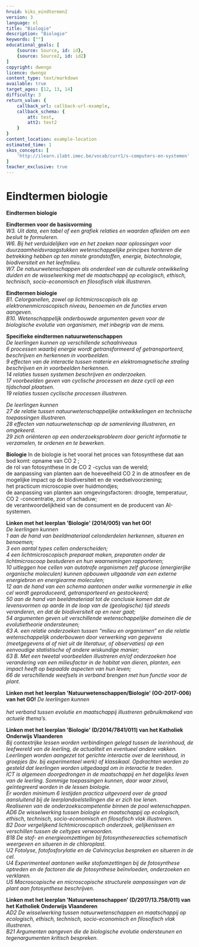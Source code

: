 ```yaml
---
hruid: kiks_eindtermen2
version: 3
language: nl
title: "Biologie"
description: "Biologie"
keywords: [""]
educational_goals: [
    {source: Source, id: id}, 
    {source: Source2, id: id2}
]
copyright: dwengo
licence: dwengo
content_type: text/markdown
available: true
target_ages: [12, 13, 14]
difficulty: 3
return_value: {
    callback_url: callback-url-example,
    callback_schema: {
        att: test,
        att2: test2
    }
}
content_location: example-location
estimated_time: 1
skos_concepts: [
    'http://ilearn.ilabt.imec.be/vocab/curr1/s-computers-en-systemen'
]
teacher_exclusive: true
---
```


# Eindtermen biologie

**Eindtermen biologie**<br>

**Eindtermen voor de basisvorming**<br>
*W3. Uit data, een tabel of een grafiek relaties en waarden afleiden om een besluit te
formuleren.<br>
W6. Bij het verduidelijken van en het zoeken naar oplossingen voor
duurzaamheidsvraagstukken wetenschappelijke principes hanteren die betrekking
hebben op ten minste grondstoffen, energie, biotechnologie, biodiversiteit en het
leefmilieu.<br>
W7. De natuurwetenschappen als onderdeel van de culturele ontwikkeling duiden en
de wisselwerking met de maatschappij op ecologisch, ethisch, technisch,
socio-economisch en filosofisch vlak illustreren.<br>*

**Eindtermen biologie**<br>
*B1. Celorganellen, zowel op lichtmicroscopisch als op elektronenmicroscopisch
niveau, benoemen en de functies ervan aangeven.<br>
B10. Wetenschappelijk onderbouwde argumenten geven voor de biologische evolutie
van organismen, met inbegrip van de mens.<br>*

**Specifieke eindtermen natuurwetenschappen**<br>
*De leerlingen kunnen op verschillende schaalniveaus<br>
6 processen waarbij energie wordt getransformeerd of getransporteerd, beschrijven
en herkennen in voorbeelden.<br>
9 effecten van de interactie tussen materie en elektromagnetische straling
beschrijven en in voorbeelden herkennen.<br>
14 relaties tussen systemen beschrijven en onderzoeken.<br>
17 voorbeelden geven van cyclische processen en deze cycli op een tijdschaal
plaatsen.<br>
19 relaties tussen cyclische processen illustreren.<br>*

*De leerlingen kunnen<br>
27 de relatie tussen natuurwetenschappelijke ontwikkelingen en technische
toepassingen illustreren.<br>
28 effecten van natuurwetenschap op de samenleving illustreren, en omgekeerd.<br>
29 zich oriënteren op een onderzoeksprobleem door gericht informatie te verzamelen,
te ordenen en te bewerken.<br>*

**Biologie**
In de biologie is het vooral het proces van fotosynthese dat aan bod komt:
opname van CO 2 ;<br>
de rol van fotosynthese in de CO 2 -cyclus van de wereld;<br>
de aanpassing van planten aan de hoeveelheid CO 2 in de atmosfeer en de mogelijke
impact op de biodiversiteit en de voedselvoorziening;<br>
het practicum microscopie over huidmondjes;<br>
de aanpassing van planten aan omgevingsfactoren: droogte, temperatuur,
CO 2 -concentratie, zon of schaduw;<br>
de verantwoordelijkheid van de consument en de producent van AI-systemen.<br>

**Linken met het leerplan 'Biologie' (2014/005) van het GO!**<br>
*De leerlingen kunnen<br>
1 aan de hand van beeldmateriaal celonderdelen herkennen, situeren en benoemen;<br>
3 een aantal types cellen onderscheiden;<br>
4 een lichtmicroscopisch preparaat maken, preparaten onder de lichtmicroscoop
bestuderen en hun waarnemingen rapporteren;<br>
10 uitleggen hoe cellen van autotrofe organismen zelf glucose (energierijke
organische moleculen) kunnen opbouwen uitgaande van een externe energiebron en
energiearme moleculen;<br>
12 aan de hand van een schema aantonen onder welke vormenergie in elke cel wordt
geproduceerd, getransporteerd en gestockeerd;<br>
50 aan de hand van beeldmateriaal tot de conclusie komen dat de levensvormen op
aarde in de loop van de (geologische) tijd steeds veranderen, en dat de biodiversiteit
op en neer gaat;<br>
54 argumenten geven uit verschillende wetenschappelijke domeinen die de
evolutietheorie ondersteunen;<br>
63 A. een relatie onderzoeken tussen “milieu en organismen” en die relatie
wetenschappelijk onderbouwen door verwerking van gegevens (meetgegevens al of
niet uit de literatuur, of observaties) op een eenvoudige statistische of andere
wiskundige manier;<br>
63 B. Met een tweetal voorbeelden illustreren en/of onderzoeken hoe verandering van
een milieufactor in de habitat van dieren, planten, een impact heeft op bepaalde
aspecten van hun leven;<br>
66 de verschillende weefsels in verband brengen met hun functie voor de plant.*

**Linken met het leerplan 'Natuurwetenschappen/Biologie' (OO-2017-006) van het GO!**
*De leerlingen kunnen<br><br>
het verband tussen evolutie en maatschappij illustreren gebruikmakend van actuele
thema’s.*

**Linken met het leerplan 'Biologie' (D/2014/7841/011) van het Katholiek Onderwijs
Vlaanderen**<br>
*Bij contextrijke lessen worden verbindingen gelegd tussen de leerinhoud, de
leefwereld van de leerling, de actualiteit en eventueel andere vakken.<br>
Leerlingen worden aangezet tot gerichte interactie over de leerinhoud, in groepjes (bv.
bij experimenteel werk) of klassikaal. Opdrachten worden zo gesteld dat leerlingen
worden uitgedaagd om in interactie te treden.<br>
ICT is algemeen doorgedrongen in de maatschappij en het dagelijks leven van de
leerling. Sommige toepassingen kunnen, daar waar zinvol, geïntegreerd worden in de
lessen biologie.<br>
Er worden minimum 6 lestijden practica uitgevoerd over de graad aansluitend bij de
leerplandoelstellingen die er zich toe lenen.<br>
Realiseren van de onderzoekscompetentie binnen de pool wetenschappen.<br>*
*AD6 De wisselwerking tussen biologie en maatschappij op ecologisch, ethisch,
technisch, socio-economisch en filosofisch vlak illustreren.<br>
B2 Door vergelijkend lichtmicroscopisch onderzoek, gelijkenissen en verschillen
tussen de celtypes verwoorden.<br>
B18 De stof- en energieomzettingen bij fotosynthesereacties schematisch
weergeven en situeren in de chloroplast.<br>
U2 Fotolyse, fotofosforylatie en de Calvincyclus bespreken en situeren in de cel.<br>
U4 Experimenteel aantonen welke stofomzettingen bij de fotosynthese optreden en
de factoren die de fotosynthese beïnvloeden, onderzoeken en verklaren.<br>
U5 Macroscopische en microscopische structurele aanpassingen van de plant aan
fotosynthese beschrijven.*<br>

**Linken met het leerplan 'Natuurwetenschappen' (D/2017/13.758/011) van het Katholiek
Onderwijs Vlaanderen**<br>
*AD2 De wisselwerking tussen natuurwetenschappen en maatschappij op ecologisch,
ethisch, technisch, socio-economisch en filosofisch vlak illustreren.<br>
B21 Argumenten aangeven die de biologische evolutie ondersteunen en
tegenargumenten kritisch bespreken.<br>*


